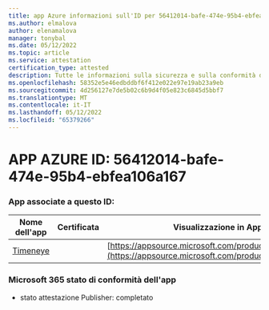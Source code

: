 ```yaml
---
title: app Azure informazioni sull'ID per 56412014-bafe-474e-95b4-ebfea106a167
ms.author: elmalova
author: elenamalova
manager: tonybal
ms.date: 05/12/2022
ms.topic: article
ms.service: attestation
certification_type: attested
description: Tutte le informazioni sulla sicurezza e sulla conformità disponibili per 56412014-bafe-474e-95b4-ebfea106a167.
ms.openlocfilehash: 58352e5e46edbddbf6f412e022e97e19ab23a9eb
ms.sourcegitcommit: 4d256127e7de5b02c6b9d4f05e823c6845d5bbf7
ms.translationtype: MT
ms.contentlocale: it-IT
ms.lasthandoff: 05/12/2022
ms.locfileid: "65379266"
---
```

# <a name="azure-app-id-56412014-bafe-474e-95b4-ebfea106a167"></a>APP AZURE ID: 56412014-bafe-474e-95b4-ebfea106a167


### <a name="apps-associated-with-this-id"></a>App associate a questo ID:
| **Nome dell'app** | **Certificata** | **Visualizzazione in AppSource** |
|--------------|---------------|-----------------------|
| [Timeneye](../forward/WA200001950.md) |  | [https://appsource.microsoft.com/product/office/WA200001950](https://appsource.microsoft.com/product/office/WA200001950) |

### <a name="microsoft-365-app-compliance-status"></a>Microsoft 365 stato di conformità dell'app
- stato attestazione Publisher: completato
